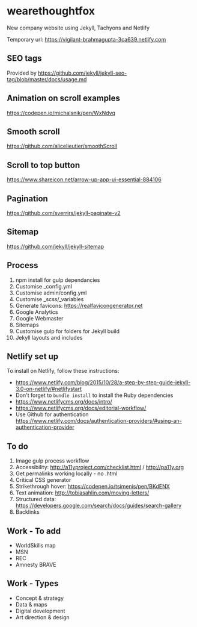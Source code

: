 # wearethoughtfox
New company website using Jekyll, Tachyons and Netlify

Temporary url: https://vigilant-brahmagupta-3ca639.netlify.com

## SEO tags
Provided by https://github.com/jekyll/jekyll-seo-tag/blob/master/docs/usage.md

## Animation on scroll examples
https://codepen.io/michalsnik/pen/WxNdvq

## Smooth scroll
https://github.com/alicelieutier/smoothScroll

## Scroll to top button
https://www.shareicon.net/arrow-up-app-ui-essential-884106

## Pagination
https://github.com/sverrirs/jekyll-paginate-v2

## Sitemap
https://github.com/jekyll/jekyll-sitemap

## Process
1. npm install for gulp dependancies
2. Customise _config.yml
3. Customise admin/config.yml
4. Customise _scss/_variables
5. Generate favicons: https://realfavicongenerator.net
6. Google Analytics
7. Google Webmaster
8. Sitemaps
9. Customise gulp for folders for Jekyll build
10. Jekyll layouts and includes

## Netlify set up
To install on Netlify, follow these instructions:
- https://www.netlify.com/blog/2015/10/28/a-step-by-step-guide-jekyll-3.0-on-netlify/#netlifystart
- Don't forget to `bundle install` to install the Ruby dependencies
- https://www.netlifycms.org/docs/intro/
- https://www.netlifycms.org/docs/editorial-workflow/
- Use Github for authentication https://www.netlify.com/docs/authentication-providers/#using-an-authentication-provider

## To do
1. Image gulp process workflow
2. Accessibility: http://a11yproject.com/checklist.html / http://pa11y.org
3. Get permalinks working locally - no .html
4. Critical CSS generator
5. Strikethrough hover: https://codepen.io/tsimenis/pen/BKdENX
6. Text animation: http://tobiasahlin.com/moving-letters/
7. Structured data: https://developers.google.com/search/docs/guides/search-gallery
8. Backlinks

## Work - To add
- WorldSkills map
- MSN
- REC
- Amnesty BRAVE

## Work - Types
- Concept &amp; strategy
- Data &amp; maps
- Digital development
- Art direction &amp; design
